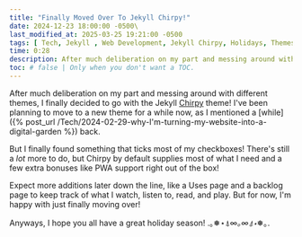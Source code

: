 ```yaml
---
title: "Finally Moved Over To Jekyll Chirpy!"
date: 2024-12-23 18:00:00 -0500\
last_modified_at: 2025-03-25 19:21:00 -0500
tags: [ Tech, Jekyll , Web Development, Jekyll Chirpy, Holidays, Themes, Progressive Web App ]
time: 0:28
description: After much deliberation on my part and messing around with different themes, I finally decided to go with the Jekyll Chirpy theme! 
toc: # false | Only when you don't want a TOC.  
---
```

After much deliberation on my part and messing around with different themes, I finally decided to go with the Jekyll [Chirpy](https://github.com/cotes2020/jekyll-theme-chirpy) theme! I've been planning to move to a new theme for a while now, as I mentioned a [while]({% post_url /Tech/2024-02-29-why-I'm-turning-my-website-into-a-digital-garden %}) back.

But I finally found something that ticks most of my checkboxes! There's still a *lot* more to do, but Chirpy by default supplies most of what I need and a few extra bonuses like PWA support right out of the box!

Expect more additions later down the line, like a Uses page and a backlog page to keep track of what I watch, listen to, read, and play. But for now, I'm happy with just finally moving over!

Anyways, I hope you all have a great holiday season! .｡❅⋆⍋∞*｡∞⍋⋆*❅｡.
